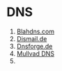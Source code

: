 # DNS
1. [Blahdns.com](https://blahdns.com/)
2. [Dismail.de](https://dismail.de/info.html#dns)
3. [Dnsforge.de](https://dnsforge.de/)
4. [Mullvad DNS](https://mullvad.net/en/help/dns-over-https-and-dns-over-tls)
5. 